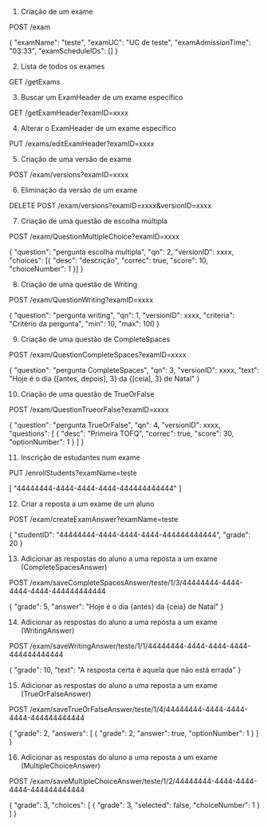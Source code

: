 1. Criação de um exame

POST /exam

{
  "examName": "teste",
  "examUC": "UC de teste",
  "examAdmissionTime": "03:33",
  "examScheduleIDs": []
}

2. Lista de todos os exames

GET /getExams

3. Buscar um ExamHeader de um exame específico

GET /getExamHeader?examID=xxxx

4. Alterar o ExamHeader de um exame específico

PUT /exams/editExamHeader?examID=xxxx

5. Criação de uma versão de exame

POST /exam/versions?examID=xxxx

6. Eliminação da versão de um exame

DELETE POST /exam/versions?examID=xxxx&versionID=xxxx 

7. Criação de uma questão de escolha múltipla

POST /exam/QuestionMultipleChoice?examID=xxxx

{
  "question": "pergunta escolha multipla",
  "qn": 2,
  "versionID": xxxx,
  "choices": [{
    "desc": "descrição",
    "correc": true,
    "score": 10,
    "choiceNumber": 1
  }]
}

8. Criação de uma questão de Writing

POST /exam/QuestionWriting?examID=xxxx

{
  "question": "pergunta writing",
  "qn": 1,
  "versionID": xxxx,
  "criteria": "Critério da pergunta",
  "min": 10,
  "max": 100
}

9. Criação de uma questão de CompleteSpaces

POST /exam/QuestionCompleteSpaces?examID=xxxx

{
  "question": "pergunta CompleteSpaces",
  "qn": 3,
  "versionID": xxxx,
  "text": "Hoje é o dia {[antes, depois], 3} da {[ceia], 3} de Natal"
}

10. Criação de uma questão de TrueOrFalse

POST /exam/QuestionTrueorFalse?examID=xxxx

{
  "question": "pergunta TrueOrFalse",
  "qn": 4,
  "versionID": xxxx,
  "questions": [
    {
      "desc": "Primeira TOFQ",
      "correc": true,
      "score": 30,
      "optionNumber": 1
    }
  ]
}

11. Inscrição de estudantes num  exame

PUT /enrollStudents?examName=teste

[
  "44444444-4444-4444-4444-444444444444"
]

12. Criar a reposta a um exame de um aluno

POST /exam/createExamAnswer?examName=teste

{
  "studentID": "44444444-4444-4444-4444-444444444444",
  "grade": 20
}

13. Adicionar as respostas do aluno a uma reposta a um exame (CompleteSpacesAnswer)

POST /exam/saveCompleteSpacesAnswer/teste/1/3/44444444-4444-4444-4444-444444444444

{
  "grade": 5,
  "answer": "Hoje é o dia {antes} da {ceia} de Natal"
}

14. Adicionar as respostas do aluno a uma reposta a um exame (WritingAnswer)

POST /exam/saveWritingAnswer/teste/1/1/44444444-4444-4444-4444-444444444444

{
  "grade": 10,
  "text": "A resposta certa é aquela que não está errada"
}

15. Adicionar as respostas do aluno a uma reposta a um exame (TrueOrFalseAnswer)

POST /exam/saveTrueOrFalseAnswer/teste/1/4/44444444-4444-4444-4444-444444444444

{
  "grade": 2,
  "answers": [
    {
      "grade": 2,
      "answer": true,
      "optionNumber": 1
    }
  ]
}

16. Adicionar as respostas do aluno a uma reposta a um exame (MultipleChoiceAnswer)

POST /exam/saveMultipleChoiceAnswer/teste/1/2/44444444-4444-4444-4444-444444444444

{
  "grade": 3,
  "choices": [
    {
      "grade": 3,
      "selected": false,
      "choiceNumber": 1
    }
  ]
}
